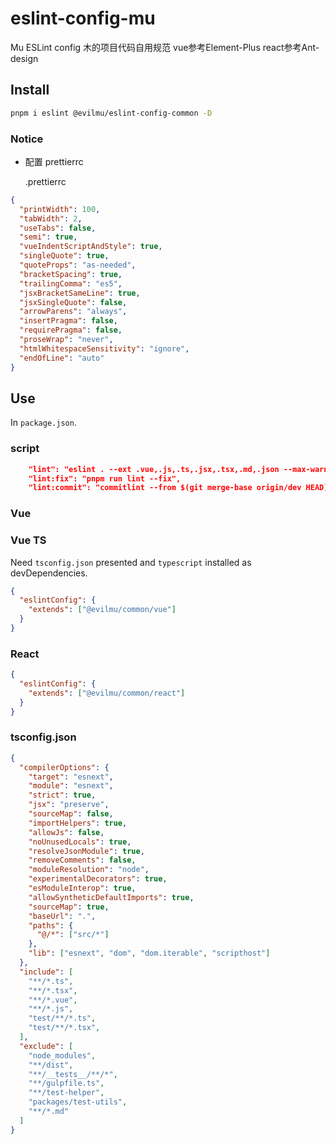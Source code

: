 # eslint-config-mu

Mu ESLint config
木的项目代码自用规范
vue参考Element-Plus
react参考Ant-design

## Install


```bash
pnpm i eslint @evilmu/eslint-config-common -D
```

### Notice



- 配置 prettierrc

  .prettierrc

```json
{
  "printWidth": 100,
  "tabWidth": 2,
  "useTabs": false,
  "semi": true,
  "vueIndentScriptAndStyle": true,
  "singleQuote": true,
  "quoteProps": "as-needed",
  "bracketSpacing": true,
  "trailingComma": "es5", 
  "jsxBracketSameLine": true,
  "jsxSingleQuote": false,
  "arrowParens": "always",
  "insertPragma": false,
  "requirePragma": false,
  "proseWrap": "never",
  "htmlWhitespaceSensitivity": "ignore",
  "endOfLine": "auto"
}
```

## Use

In `package.json`.

### script


```json
    "lint": "eslint . --ext .vue,.js,.ts,.jsx,.tsx,.md,.json --max-warnings 0 --cache",
    "lint:fix": "pnpm run lint --fix",
    "lint:commit": "commitlint --from $(git merge-base origin/dev HEAD) --to HEAD > ./commit-lint.txt",
```

### Vue

### Vue TS

Need `tsconfig.json` presented and `typescript` installed as devDependencies.


```json
{
  "eslintConfig": {
    "extends": ["@evilmu/common/vue"]
  }
}
```
### React

```json
{
  "eslintConfig": {
    "extends": ["@evilmu/common/react"]
  }
}
```

### tsconfig.json

```json
{
  "compilerOptions": {
    "target": "esnext",
    "module": "esnext",
    "strict": true,
    "jsx": "preserve",
    "sourceMap": false,
    "importHelpers": true,
    "allowJs": false,
    "noUnusedLocals": true,
    "resolveJsonModule": true,
    "removeComments": false,
    "moduleResolution": "node",
    "experimentalDecorators": true,
    "esModuleInterop": true,
    "allowSyntheticDefaultImports": true,
    "sourceMap": true,
    "baseUrl": ".",
    "paths": {
      "@/*": ["src/*"]
    },
    "lib": ["esnext", "dom", "dom.iterable", "scripthost"]
  },
  "include": [
    "**/*.ts",
    "**/*.tsx",
    "**/*.vue",
    "**/*.js",
    "test/**/*.ts",
    "test/**/*.tsx",
  ],
  "exclude": [
    "node_modules",
    "**/dist",
    "**/__tests__/**/*",
    "**/gulpfile.ts",
    "**/test-helper",
    "packages/test-utils",
    "**/*.md"
  ]
}
```